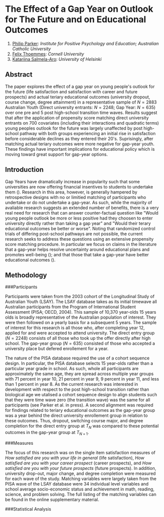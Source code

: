 The Effect of a Gap Year on Outlook for The Future and on Educational Outcomes
========================================================

1. [Philip Parker](philip.parker@acu.edu.au): *Institute for Positive Psychology and Education; Australian Catholic University*
2. [Felix Thoemmes](felix.thoemmes@cornell.edu): *Cornell University*
3. [Katariina Salmela-Aro](katariina.salmela-aro@helsinki.fi): *University of Helsinki*

Abstract
----------------
The paper explores the effect of a gap year on young people's outlook for the future (life satisfaction and satisfaction with career and future prospects) and actual teriary educational outcomes (university dropout, course change, degree attainment) in a representative sample of $N = 2883$ Australian Youth (Direct university entrants: $N = 2248$; Gap Year: $N = 635$) over one pre and 5 post high-school transition time waves. Results suggest that after the application of propensity score matching direct university entrants on 700 covariates (including their interactions and quadratic terms) young peoples outlook for the future was largely unaffected by post high-school pathway with both groups experiencing an initial rise in satisfaction before considerable declines as they entered their 20's. Suprisingly, after matching actual teriary outcomes were more negative for gap-year youth. These findings have important implications for educational policy which is moving toward great support for gap-year options.

Introduction
-------------------
Gap Years have dramatically increase in popularity such that some universities are now offering financial insentives to students to undertake them (). Research in this area, however, is generally hampered by retrospective designs with no or limitied  matching of participants who undertake or do not undertake a gap-year. As such, while the majority of avaliable research suggests an extended number of benefits, there is a very real need for research that can answer counter-factual question like "Would young people outlook be more or less positive had they choosen to enter university directly rather than taking a gap year" and "Would their terary educational outcomes be better or worse". Noting that randomized control trials of differing post-school pathways are not possible, the current research seeks to address these questions using an extensive propensity score matching procedure. In particular we focus on claims in the literature that a gap-year helps resolve uncertainty around educational plans and promotes well-being (); and that those that take a gap-year have better educational outcomes ().

Methodology
--------------

###Participants

Participants were taken from the 2003 cohort of the Longitudinal Study of Australian Youth (LSAY). The LSAY database takes as its initial timewave all Australian participants from the Program of International Student Assessment (PISA; OECD, 2004). This sample of 10,370 year-olds 15 years olds is broadly representative of the Australian population of interest. They were then followed on a yearly basis for a subsequent 5 years. The sample of interest for this research is all those who, after completing year 12, applied for and were accepted to attend university. The direct entry group ($N = 2248$) consists of all those who took up the offer directly after high school. The gap-year group ($N = 635$) consisted of those who accepted a university place but defered enrollement for a year.

The nature of the PISA database required the use of a cohort sequence design. In particular, the PISA database selects 15 year-olds rather than a particular year grade in school. As such, whole all participants are approximately the same age, they are spread across multiple year groups with 71 percent in year 10, 21 percent in year 9, 9 percent in year 11, and less than 1 percent in year 8. As the current research was interested in development with respect to the post high-school transition rather than biological age we utalised a cohort sequence design to align students such that they were time wave zero (the transition wave) was the same for all participants (see Parker et al. in press). A second alignment was required for findings related to teriary educational outcomes as the gap-year group was a year behind the direct university enrollement group in relation to these outcomes. Thus, dropout, switching course major, and degree completion for the direct entry group at $T_N$ was compared to these potential outcomes in the gap-year group at $T_{N+1}$.

###Measures

The focus of this research was on the single item satisfaction measures of *How satisfied are you with your life in general* (life satisfaction), *How satisfied are you with your career prospect* (career prospects), and *How satisfied are you with your future prospects* (future prospects). In addition, university drop-out, major change, and degree completion were measured for each wave of the study. Matching variables were largely taken from the PISA wave of the LSAY database were 34 individual level variables and school average socio-economic status and achievement in math, reading, science, and problem solving. The full listing of the matching variables can be found in the online supplementary material.

###Statistical Analysis 

